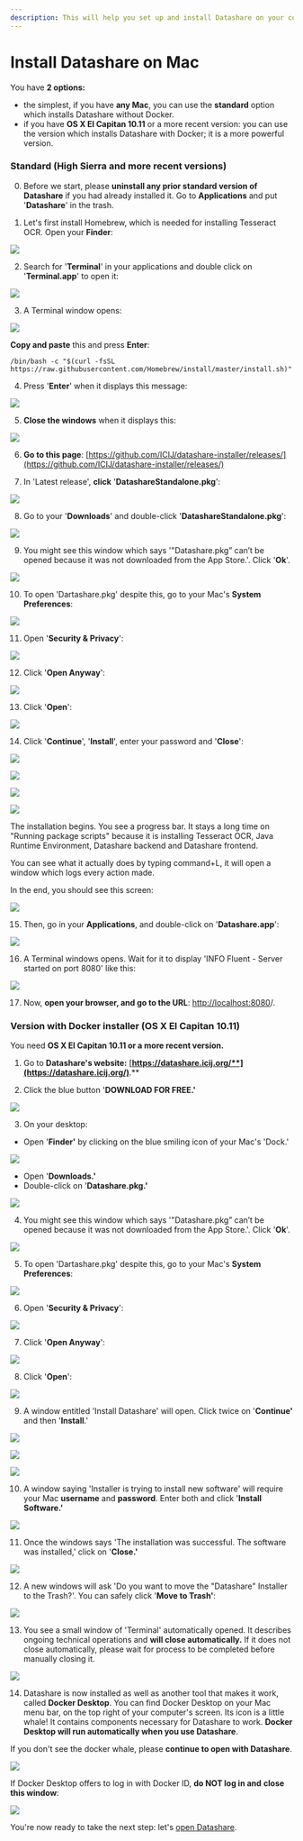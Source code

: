 ```yaml
---
description: This will help you set up and install Datashare on your computer.
---
```


# Install Datashare on Mac

You have **2 options:**

* the simplest, if you have **any Mac**, you can use the **standard** option which installs Datashare without Docker.
* if you have **OS X El Capitan 10.11** or a more recent version: you can use the version which installs Datashare with Docker; it is a more powerful version.



### Standard \(High Sierra and more recent versions\)

 0. Before we start, please **uninstall any prior standard version of Datashare** if you had already installed it. Go to **Applications** and put '**Datashare**' in the trash.

 1. Let's first install Homebrew, which is needed for installing Tesseract OCR. Open your **Finder**:

![](../.gitbook/assets/screenshot-2020-04-03-at-16.55.39.png)

 2. Search for '**Terminal**' in your applications and double click on '**Terminal.app**' to open it:

![](../.gitbook/assets/screenshot-2020-04-03-at-16.54.02.png)

 3. A Terminal window opens:

![](../.gitbook/assets/screenshot-2020-04-03-at-16.56.50.png)

**Copy and paste** this and press **Enter**: 

```text
/bin/bash -c "$(curl -fsSL https://raw.githubusercontent.com/Homebrew/install/master/install.sh)"
```

 4. Press '**Enter**' when it displays this message:

![](../.gitbook/assets/screenshot-2020-04-03-at-17.09.56.png)

 5. **Close the windows** when it displays this:

![](../.gitbook/assets/screenshot-2020-04-03-at-17.10.26.png)

6. **Go to this page**: [https://github.com/ICIJ/datashare-installer/releases/](https://github.com/ICIJ/datashare-installer/releases/)

7. In 'Latest release', **click** '**DatashareStandalone.pkg**':

![](../.gitbook/assets/screenshot-2020-04-03-at-17.02.23.png)

  8. Go to your '**Downloads**' and double-click '**DatashareStandalone.pkg**':

![](../.gitbook/assets/screenshot-2020-04-03-at-17.34.40.png)

9. You might see this window which says '"Datashare.pkg” can’t be opened because it was not downloaded from the App Store.'. Click '**Ok**'.

![](../.gitbook/assets/screenshot-2020-01-09-at-14.50.18.png)

10. To open 'Dartashare.pkg' despite this, go to your Mac's **System Preferences**:

![](../.gitbook/assets/screenshot-2020-01-09-at-14.41.59.png)

11. Open '**Security & Privacy**':

![](../.gitbook/assets/screenshot-2020-01-09-at-14.42.10.png)

12. Click '**Open Anyway**':

![](../.gitbook/assets/screenshot-2020-01-09-at-14.42.22.png)

13. Click '**Open**':

![](../.gitbook/assets/screenshot-2020-01-09-at-14.42.29.png)

 

14. Click '**Continue**', '**Install**', enter your password and '**Close**':

![](../.gitbook/assets/screenshot-2020-04-03-at-17.41.03.png)

![](../.gitbook/assets/screenshot-2020-04-03-at-17.41.10.png)

![](../.gitbook/assets/screenshot-2020-04-03-at-17.41.16.png)

![](../.gitbook/assets/screenshot-2020-04-03-at-17.41.23.png)

The installation begins. You see a progress bar. It stays a long time on "Running package scripts" because it is installing Tesseract OCR, Java Runtime Environment, Datashare backend and Datashare frontend.

You can see what it actually does by typing command+L, it will open a window which logs every action made. 

In the end, you should see this screen:

![](../.gitbook/assets/screenshot-2020-04-03-at-17.42.02.png)

15. Then, go in your **Applications**, and double-click on '**Datashare.app**':

![](../.gitbook/assets/screenshot-2020-04-03-at-17.49.29.png)

16. A Terminal windows opens. Wait for it to display 'INFO  Fluent - Server started on port 8080' like this:

![](../.gitbook/assets/screenshot-2020-04-03-at-17.51.46.png)

 17.  Now, **open your browser, and go to the URL**: [http://localhost:8080](http://localhost:8080/#/)/. 



### Version with Docker installer \(OS X El Capitan 10.11\)

You need **OS X El Capitan 10.11 or a more recent version.**  
  
1. Go to **Datashare's website:** [**https://datashare.icij.org/**](https://datashare.icij.org/)**.**

2. Click the blue button '**DOWNLOAD FOR FREE.'**

![](../.gitbook/assets/screen-shot-2019-02-01-at-11.29.25-am.png)

3.  On your desktop:

* Open '**Finder'** by clicking on the blue smiling icon of your Mac's 'Dock.'

![](../.gitbook/assets/screen-shot-2019-01-14-at-10.09.55-pm.png)

* Open '**Downloads.'**
* Double-click on '**Datashare.pkg.'**

![](../.gitbook/assets/pkg.png)

4. You might see this window which says '"Datashare.pkg” can’t be opened because it was not downloaded from the App Store.'. Click '**Ok**'.

![](../.gitbook/assets/screenshot-2020-01-09-at-14.50.18.png)

5. To open 'Dartashare.pkg' despite this, go to your Mac's **System Preferences**:

![](../.gitbook/assets/screenshot-2020-01-09-at-14.41.59.png)

6. Open '**Security & Privacy**':

![](../.gitbook/assets/screenshot-2020-01-09-at-14.42.10.png)

7. Click '**Open Anyway**':

![](../.gitbook/assets/screenshot-2020-01-09-at-14.42.22.png)

8. Click '**Open**':

![](../.gitbook/assets/screenshot-2020-01-09-at-14.42.29.png)

9. A window entitled 'Install Datashare' will open. Click twice on '**Continue'** and then '**Install**.'

![](../.gitbook/assets/inst1.png)

![](../.gitbook/assets/inst2.png)

![](../.gitbook/assets/group-43.png)

10. A window saying 'Installer is trying to install new software' will require your Mac **username** and **password**. Enter both and click '**Install Software.'**

![](../.gitbook/assets/inst31.png)

11. Once the windows says 'The installation was successful. The software was installed,' click on '**Close.'**

![](../.gitbook/assets/inst-212.png)

12. A new windows will ask 'Do you want to move the "Datashare" Installer to the Trash?'. You can safely click '**Move to Trash'**:

![](../.gitbook/assets/inst-2121.png)

13. You see a small window of 'Terminal' automatically opened. It describes ongoing technical operations and **will close automatically.** If it does not close automatically, please wait for process to be completed before manually closing it.

![](../.gitbook/assets/inst-12131.png)

14. Datashare is now installed as well as another tool that makes it work, called **Docker Desktop**. You can find Docker Desktop on your Mac menu bar, on the top right of your computer's screen. Its icon is a little whale! It contains components necessary for Datashare to work. **Docker Desktop will run automatically when you use Datashare**. 

If you don't see the docker whale, please **continue to open with Datashare**.

![](../.gitbook/assets/how-do-i-install-datashare_mac_dock.png)

If Docker Desktop offers to log in with Docker ID, **do NOT log in and** **close this window**: 

![](../.gitbook/assets/screen-shot-2019-02-01-at-10.29.43-am.png)

You're now ready to take the next step: let's [open Datashare](https://icij.gitbook.io/datashare/mac/open-datashare-on-mac).

### 

